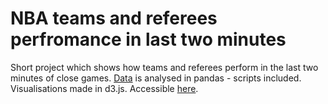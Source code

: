 # NBA teams and referees perfromance in last two minutes
Short project which shows how teams and referees perform in the last two minutes of close games. [Data](https://github.com/polygraph-cool/last-two-minute-report/tree/master/output) is analysed in pandas - scripts included. Visualisations made in d3.js. Accessible [here](https://jurestabuc.github.io/nba-close-games/).
